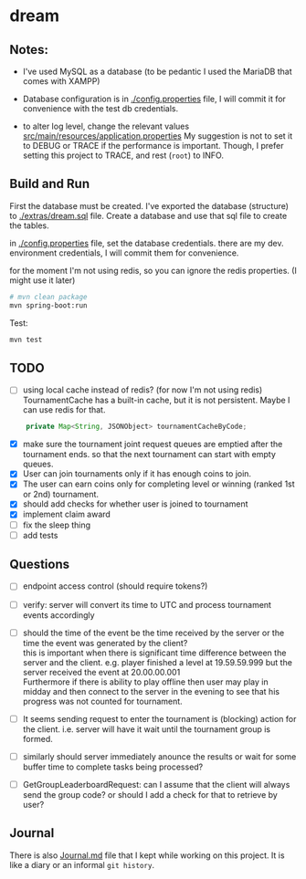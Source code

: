 # dream

## Notes:
- I've used MySQL as a database (to be pedantic I used the MariaDB that comes with XAMPP)
- Database configuration is in [./config.properties](./config.properties) file, 
I will commit it for convenience with the test db credentials.



- to alter log level, change the relevant values [src/main/resources/application.properties](src/main/resources/application.properties)
My suggestion is not to set it to DEBUG or TRACE if the performance is important.
Though, I prefer setting this project to TRACE, and rest (`root`) to INFO.


## Build and Run
First the database must be created.
I've exported the database (structure) to [./extras/dream.sql](./extras/dream.sql) file.
Create a database and use that sql file to create the tables.

in [./config.properties](./config.properties) file, set the database credentials.
there are my dev. environment credentials, I will commit them for convenience.

for the moment I'm not using redis, so you can ignore the redis properties. (I might use it later)

```bash
# mvn clean package
mvn spring-boot:run
```
Test:
```bash
mvn test
```
## TODO
- [ ] using local cache instead of redis? (for now I'm not using redis)
TournamentCache has a built-in cache, but it is not persistent. Maybe I can use redis for that.
```java
    private Map<String, JSONObject> tournamentCacheByCode;
```
- [x] make sure the tournament joint request queues are emptied after the tournament ends.
so that the next tournament can start with empty queues.
- [x] User can join tournaments only if it has enough coins to join.
- [x] The user can earn coins only for completing level or winning (ranked 1st or 2nd) tournament.
- [x] should add checks for whether user is joined to tournament
- [x] implement claim award
- [ ] fix the sleep thing
- [ ] add tests 

## Questions
- [ ] endpoint access control (should require tokens?)
- [ ] verify: server will convert its time to UTC and process tournament events accordingly
- [ ] should the time of the event be the time received by the server or the time the event was generated by the client? \
    this is important when there is significant time difference between the server and the client. e.g. player finished a level at 19.59.59.999 but the server received the event at 20.00.00.001 \
    Furthermore if there is ability to play offline then user may play in midday and then connect to the server in the evening to see that his progress was not counted for tournament. 

- [ ] It seems sending request to enter the tournament is (blocking) action for the client. i.e. server will have it wait until the tournament  group is formed.  
- [ ] similarly should server immediately anounce the results or wait for some buffer time to complete tasks being processed?
- [ ] GetGroupLeaderboardRequest: can I assume that the client will always send the group code? or should I add a check for that to retrieve by user?

## Journal
There is also [Journal.md](Journal.md) file that I kept while working on this project. 
It is like a diary or an informal `git history`.
